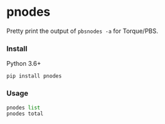 # pnodes

Pretty print the output of `pbsnodes -a` for Torque/PBS. 

### Install

Python 3.6+

`pip install pnodes`

### Usage

```python
pnodes list
pnodes total
```
